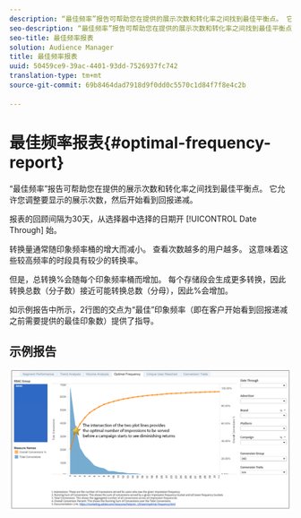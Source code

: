 ```yaml
---
description: “最佳频率”报告可帮助您在提供的展示次数和转化率之间找到最佳平衡点。 它允许您调整要显示的展示次数，然后开始看到回报递减。
seo-description: “最佳频率”报告可帮助您在提供的展示次数和转化率之间找到最佳平衡点。 它允许您调整要显示的展示次数，然后开始看到回报递减。
seo-title: 最佳频率报表
solution: Audience Manager
title: 最佳频率报表
uuid: 50459ce9-39ac-4401-93dd-7526937fc742
translation-type: tm+mt
source-git-commit: 69b8464dad7918d9f0dd0c5570c1d84f7f8e4c2b

---
```



# 最佳频率报表{#optimal-frequency-report}

“最佳频率”报告可帮助您在提供的展示次数和转化率之间找到最佳平衡点。 它允许您调整要显示的展示次数，然后开始看到回报递减。

报表的回顾间隔为30天，从选择器中选择的日期开 [!UICONTROL Date Through] 始。

转换量通常随印象频率桶的增大而减小。 查看次数越多的用户越多。 这意味着这些较高频率的时段具有较少的转换率。

但是，总转换%会随每个印象频率桶而增加。 每个存储段会生成更多转换，因此转换总数（分子数）接近可能转换总数（分母），因此%会增加。

如示例报告中所示，2行图的交点为“最佳”印象频率（即在客户开始看到回报递减之前需要提供的最佳印象数）提供了指导。

## 示例报告

![最优频率](assets/optimal-frequency2.png)